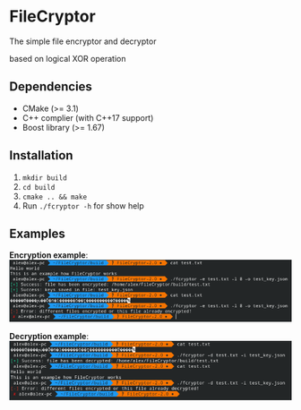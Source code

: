 # FileCryptor

The simple file encryptor and decryptor

based on logical XOR operation

## Dependencies
* CMake (>= 3.1)
* C++ complier (with C++17 support)
* Boost library (>= 1.67)

## Installation
1. `mkdir build`
1. `cd build`
1. `cmake .. && make`
1. Run `./fcryptor -h` for show help

## Examples
**Encryption example**:
![Alt text](img/encryption_example.png)

**Decryption example**:
![Alt text](img/decryption_example.png)
